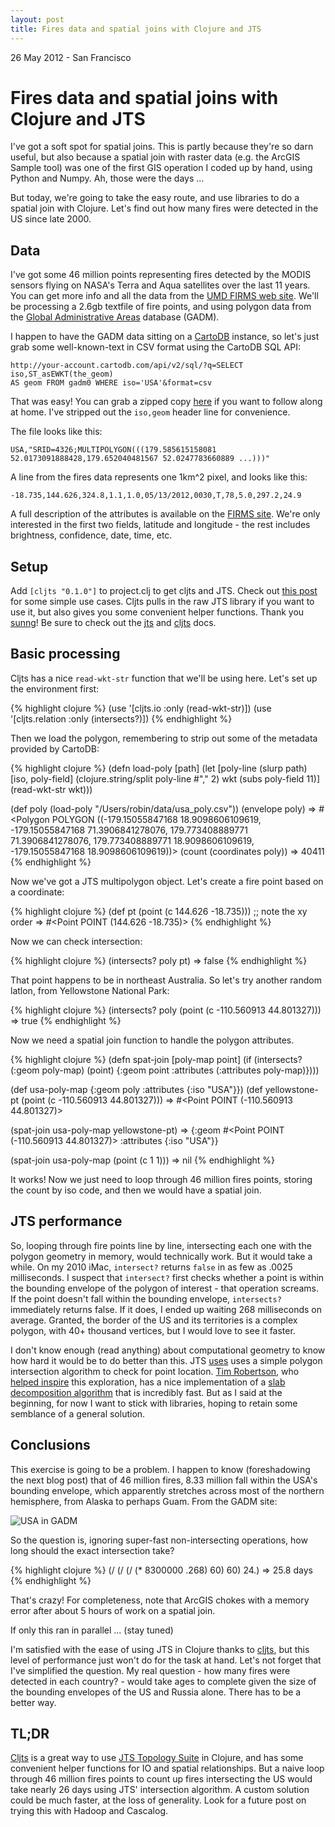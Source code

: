 ```yaml
---
layout: post
title: Fires data and spatial joins with Clojure and JTS
---
```

<p class="meta"> 26 May 2012 - San Francisco</p>

Fires data and spatial joins with Clojure and JTS
============

I've got a soft spot for spatial joins. This is partly because they're so darn useful, but also because a spatial join with raster data (e.g. the ArcGIS Sample tool) was one of the first GIS operation I coded up by hand, using Python and Numpy. Ah, those were the days ...

But today, we're going to take the easy route, and use libraries to do a spatial join with Clojure. Let's find out how many fires were detected in the US since late 2000.

Data
----

I've got some 46 million points representing fires detected by the MODIS sensors flying on NASA's Terra and Aqua satellites over the last 11 years. You can get more info and all the data from the [UMD FIRMS web site](http://firefly.geog.umd.edu/firms/). We'll be processing a 2.6gb textfile of fire points, and using polygon data from the [Global Administrative Areas](http://www.gadm.org/) database (GADM).

I happen to have the GADM data sitting on a [CartoDB](http://www.CartoDB.com) instance, so let's just grab some well-known-text in CSV format using the CartoDB SQL API:

    http://your-account.cartodb.com/api/v2/sql/?q=SELECT iso,ST_asEWKT(the_geom)
    AS geom FROM gadm0 WHERE iso='USA'&format=csv

That was easy! You can grab a zipped copy [here](https://dl.dropbox.com/u/4448384/usa_poly.csv.zip) if you want     to follow along at home. I've stripped out the `iso,geom` header line for convenience.

The file looks like this:

    USA,"SRID=4326;MULTIPOLYGON(((179.585615158081    
    52.0173091888428,179.652040481567 52.0247783660889 ...)))"

A line from the fires data represents one 1km^2 pixel, and looks like this:

    -18.735,144.626,324.8,1.1,1.0,05/13/2012,0030,T,78,5.0,297.2,24.9

A full description of the attributes is available on the [FIRMS site](http://firefly.geog.umd.edu/firms/faq.htm#attributes). We're only interested in the first two fields, latitude and longitude - the rest includes brightness, confidence, date, time, etc.

Setup
----

Add `[cljts "0.1.0"]` to project.clj to get cljts and JTS. Check out [this post](http://robinkraft.github.com/2012/04/15/JTS-and-Clojure.html) for some simple use cases. Cljts pulls in the raw JTS library if you want to use it, but also gives you some convenient helper functions. Thank you [sunng](https://github.com/sunng87)! Be sure to check out the [jts](http://tsusiatsoftware.net/jts/javadoc/index.html?overview-summary.html) and [cljts](http://sunng87.github.com/cljts/) docs.

Basic processing
----

Cljts has a nice `read-wkt-str` function that we'll be using here. Let's set up the environment first:

{% highlight clojure %}
(use '[cljts.io :only (read-wkt-str)])
(use '[cljts.relation :only (intersects?)])
{% endhighlight %}

Then we load the polygon, remembering to strip out some of the metadata provided by CartoDB:

{% highlight clojure %}
(defn load-poly
  [path]
  (let [poly-line (slurp path)
        [iso, poly-field] (clojure.string/split poly-line #"," 2)
        wkt (subs poly-field 11)]
    (read-wkt-str wkt)))

(def poly (load-poly "/Users/robin/data/usa_poly.csv"))
(envelope poly)
=> #<Polygon POLYGON ((-179.15055847168 18.9098606109619,
    -179.15055847168 71.3906841278076, 179.773408889771
    71.3906841278076, 179.773408889771 18.9098606109619,
    -179.15055847168 18.9098606109619))>
(count (coordinates poly))
=> 40411
{% endhighlight %}

Now we've got a JTS multipolygon object. Let's create a fire point based on a coordinate:

{% highlight clojure %}
(def pt (point (c 144.626 -18.735))) ;; note the xy order
=> #<Point POINT (144.626 -18.735)>
{% endhighlight %}

Now we can check intersection:

{% highlight clojure %}
(intersects? poly pt)
=> false
{% endhighlight %}

That point happens to be in northeast Australia. So let's try another random latlon, from Yellowstone National Park:

{% highlight clojure %}
(intersects? poly (point (c -110.560913 44.801327)))
=> true
{% endhighlight %}

Now we need a spatial join function to handle the polygon attributes.

{% highlight clojure %}
(defn spat-join 
  [poly-map point]
  (if (intersects? (:geom poly-map) (point)
      {:geom point :attributes (:attributes poly-map)})))

(def usa-poly-map {:geom poly :attributes {:iso "USA"}})
(def yellowstone-pt (point (c -110.560913 44.801327)))
=> #<Point POINT (-110.560913 44.801327)>

(spat-join usa-poly-map yellowstone-pt)
=> {:geom #<Point POINT (-110.560913 44.801327)> :attributes {:iso "USA"}}

(spat-join usa-poly-map (point (c 1 1)))
=> nil
{% endhighlight %}

It works! Now we just need to loop through 46 million fires points, storing the count by iso code, and then we would have a spatial join.

JTS performance
----

So, looping through fire points line by line, intersecting each one with the polygon geometry in memory, would technically work. But it would take a while. On my 2010 iMac, `intersect?` returns `false` in as few as .0025 milliseconds. I suspect that `intersect?` first checks whether a point is within the bounding envelope of the polygon of interest - that operation screams. If the point doesn't fall within the bounding envelope, `intersects?` immediately returns false. If it does, I ended up waiting 268 milliseconds on average. Granted, the border of the US and its territories is a complex polygon, with 40+ thousand vertices, but I would love to see it faster.

I don't know enough (read anything) about computational geometry to know how hard it would be to do better than this. JTS [uses](http://tsusiatsoftware.net/jts/javadoc/com/vividsolutions/jts/algorithm/locate/package-summary.html) uses a simple polygon intersection algorithm to check for point location. [Tim Robertson](https://twitter.com/#!/timrobertson100), who [helped inspire](http://biodivertido.blogspot.com/2008/11/reproducing-spatial-joins-using-hadoop.html) this exploration, has a nice implementation of a [slab decomposition algorithm](http://en.wikipedia.org/wiki/Point_location#Slab_decomposition) that is incredibly fast. But as I said at the beginning, for now I want to stick with libraries, hoping to retain some semblance of a general solution.

Conclusions
----

This exercise is going to be a problem. I happen to know (foreshadowing the next blog post) that of 46 million fires, 8.33 million fall within the USA's bounding envelope, which apparently stretches across most of the northern hemisphere, from Alaska to perhaps Guam. From the GADM site:

![USA in GADM](http://gadm.org/data2/img/USA_adm.png)

So the question is, ignoring super-fast non-intersecting operations, how long should the exact intersection take?

{% highlight clojure %}
(/ (/ (/ (* 8300000 .268) 60) 60) 24.)
=> 25.8 days
{% endhighlight %}

That's crazy! For completeness, note that ArcGIS chokes with a memory error after about 5 hours of work on a spatial join.

If only this ran in parallel ... (stay tuned)

I'm satisfied with the ease of using JTS in Clojure thanks to [cljts](https://github.com/sunng87/cljts), but this level of performance just won't do for the task at hand. Let's not forget that I've simplified the question. My real question - how many fires were detected in each country? - would take ages to complete given the size of the bounding envelopes of the US and Russia alone. There has to be a better way.

TL;DR
----

[Cljts](https://github.com/sunng87) is a great way to use [JTS Topology Suite](http://tsusiatsoftware.net/) in Clojure, and has some convenient helper functions for IO and spatial relationships. But a naive loop through 46 million fires points to count up fires intersecting the US would take nearly 26 days using JTS' intersection algorithm. A custom solution could be much faster, at the loss of generality. Look for a future post on trying this with Hadoop and Cascalog.
